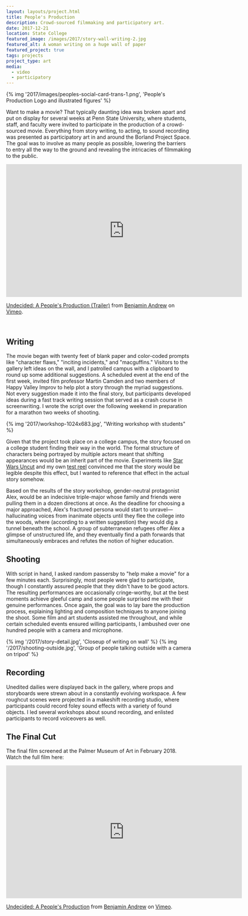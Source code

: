 ```yaml
---
layout: layouts/project.html
title: People's Production
description: Crowd-sourced filmmaking and participatory art.
date: 2017-12-21
location: State College
featured_image: /images/2017/story-wall-writing-2.jpg
featured_alt: A woman writing on a huge wall of paper
featured_project: true
tags: projects
project_type: art
media:
  - video
  - participatory
---
```


{% img '2017/images/peoples-social-card-trans-1.png', 'People's Production Logo and illustrated figures' %}


Want to make a movie? That typically daunting idea was broken apart and put on display for several weeks at Penn State University, where students, staff, and faculty were invited to participate in the production of a crowd-sourced movie. Everything from story writing, to acting, to sound recording was presented as participatory art in and around the Borland Project Space. The goal was to involve as many people as possible, lowering the barriers to entry all the way to the ground and revealing the intricacies of filmmaking to the public.

<iframe src="https://player.vimeo.com/video/253311302?h=abe0107687" width="640" height="360" frameborder="0" allow="autoplay; fullscreen; picture-in-picture" allowfullscreen></iframe>
<p><a href="https://vimeo.com/253311302">Undecided: A People&#039;s Production (Trailer)</a> from <a href="https://vimeo.com/user1677095">Benjamin Andrew</a> on <a href="https://vimeo.com">Vimeo</a>.</p>

 

## Writing

The movie began with twenty feet of blank paper and color-coded prompts like "character flaws," "inciting incidents," and "macguffins." Visitors to the gallery left ideas on the wall, and I patrolled campus with a clipboard to round up some additional suggestions. A scheduled event at the end of the first week, invited film professor Martin Camden and two members of Happy Valley Improv to help plot a story through the myriad suggestions. Not every suggestion made it into the final story, but participants developed ideas during a fast track writing session that served as a crash course in screenwriting. I wrote the script over the following weekend in preparation for a marathon two weeks of shooting.

  
  {% img '2017/workshop-1024x683.jpg', "Writing workshop with students" %}

Given that the project took place on a college campus, the story focused on a college student finding their way in the world. The formal structure of characters being portrayed by multiple actors meant that shifting appearances would be an inherit part of the movie. Experiments like [Star Wars Uncut](http://www.starwarsuncut.com/) and my own [test reel](https://vimeo.com/210777350) convinced me that the story would be legible despite this effect, but I wanted to reference that effect in the actual story somehow.

Based on the results of the story workshop, gender-neutral protagonist Alex, would be an indecisive triple-major whose family and friends were pulling them in a dozen directions at once. As the deadline for choosing a major approached, Alex's fractured persona would start to unravel—hallucinating voices from inanimate objects until they flee the college into the woods, where (according to a written suggestion) they would dig a tunnel beneath the school. A group of subterranean refugees offer Alex a glimpse of unstructured life, and they eventually find a path forwards that simultaneously embraces and refutes the notion of higher education.

## Shooting

With script in hand, I asked random passersby to "help make a movie" for a few minutes each. Surprisingly, most people were glad to participate, though I constantly assured people that they didn't have to be good actors. The resulting performances are occasionally cringe-worthy, but at the best moments achieve gleeful camp and some people surprised me with their genuine performances. Once again, the goal was to lay bare the production process, explaining lighting and composition techniques to anyone joining the shoot. Some film and art students assisted me throughout, and while certain scheduled events ensured willing participants, I ambushed over one hundred people with a camera and microphone.

<div class="gallery">
{% img '/2017/story-detail.jpg', 'Closeup of writing on wall' %}
{% img '/2017/shooting-outside.jpg', 'Group of people talking outside with a camera on tripod' %}
</div>

## Recording

Unedited dailies were displayed back in the gallery, where props and storyboards were strewn about in a constantly evolving workspace. A few roughcut scenes were projected in a makeshift recording studio, where participants could record foley sound effects with a variety of found objects. I led several workshops about sound recording, and enlisted participants to record voiceovers as well.

## The Final Cut

The final film screened at the Palmer Museum of Art in February 2018. Watch the full film here:

<iframe src="https://player.vimeo.com/video/255758557?h=e14fe32d00" width="640" height="360" frameborder="0" allow="autoplay; fullscreen; picture-in-picture" allowfullscreen></iframe>
<p><a href="https://vimeo.com/255758557">Undecided: A People&#039;s Production</a> from <a href="https://vimeo.com/user1677095">Benjamin Andrew</a> on <a href="https://vimeo.com">Vimeo</a>.</p>
